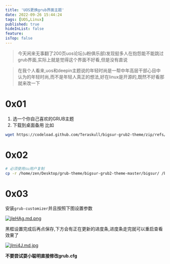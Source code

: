 ```yaml
---
title: 'UOS更换grub界面主题'
date: 2022-09-26 15:44:24
tags: [UOS,Linux]
published: true
hideInList: false
feature: 
isTop: false
---
```


>今天闲来无事翻了200页uos论坛(u粉俱乐部)发现挺多人在抱怨能不能跳过grub界面,实际上就是觉得这个界面不好看,但是没有直说

>在我个人看来,uos和deepin主题说的年轻时尚是一帮中年高层干部心目中认为的年轻时尚,而不是年轻人真正的想法,好在linux是开源的,既然不好看那就来改一下

# 0x01

1. 选一个你自己喜欢的GRUB主题
2. 下载到桌面备用 比如
```bash
wget https://codeload.github.com/Teraskull/bigsur-grub2-theme/zip/refs/heads/master
```

# 0x02

```bash
# 必须使用su用户复制
cp -r /home/zen/Desktop/grub-theme/bigsur-grub2-theme-master/bigsur/ /boot/grub/themes
```

# 0x03

安装`grub-customizer`并且按照下图设置参数

[![jleHAg.md.png](https://s1.ax1x.com/2022/07/01/jleHAg.md.png)](https://imgtu.com/i/jleHAg)

黑框设置完成后再点保存,下方会有正在更新的进度条,进度条走完就可以重启查看效果了

[![jlmi4J.md.jpg](https://s1.ax1x.com/2022/07/01/jlmi4J.md.jpg)](https://imgtu.com/i/jlmi4J)

**不要尝试耍小聪明直接修改grub.cfg**
